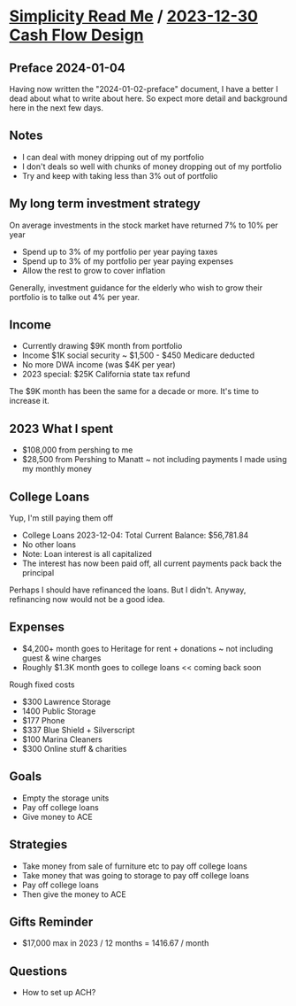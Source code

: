 # [Simplicity Read Me]( https://theo-armour.github.io/agenda/#1-simplicity/README.md ) /  [2023-12-30 Cash Flow Design]( https://theo-armour.github.io/agenda/#1-simplicity/2023-12-30-cash-flow-design.md )


## Preface 2024-01-04

Having now written the "2024-01-02-preface" document, I have a better I dead about what to write about here. So expect more detail and background here in the next few days.


## Notes

* I can deal with money dripping out of my portfolio
* I don't deals so well with chunks of money dropping out of my portfolio
* Try and keep with taking less than 3% out of portfolio

## My long term investment strategy

On average investments in the stock market have returned 7% to 10% per year

* Spend up to 3% of my portfolio per year paying taxes
* Spend up to 3% of my portfolio per year paying expenses
* Allow the rest to grow to cover inflation

Generally, investment guidance for the elderly who wish to grow their portfolio is to talke out 4% per year.



## Income

* Currently drawing $9K month from portfolio
* Income $1K social security ~ $1,500 - $450 Medicare deducted
* No more DWA income (was $4K per year)
* 2023 special: $25K California state tax refund

The $9K month has been the same for a decade or more. It's time to increase it.

## 2023 What I spent

* $108,000 from pershing to me
* $28,500 from Pershing to Manatt ~ not including payments I made using my monthly money


## College Loans

Yup, I'm still paying them off

* College Loans 2023-12-04: Total Current Balance: $56,781.84
* No other loans
* Note: Loan interest is all capitalized
* The interest has now been paid off, all current payments pack back the principal

Perhaps I should have refinanced the loans. But I didn't. Anyway, refinancing now would not be a good idea.


## Expenses

* $4,200+ month goes to Heritage for rent + donations ~ not including guest & wine charges
* Roughly $1.3K month goes to college loans << coming back soon

Rough fixed costs

* $300 Lawrence Storage
* 1400 Public Storage
* $177 Phone
* $337 Blue Shield + Silverscript
* $100 Marina Cleaners
* $300 Online stuff & charities


## Goals

* Empty the storage units
* Pay off college loans
* Give money to ACE

## Strategies

* Take money from sale of furniture etc to pay off college loans
* Take money that was going to storage to pay off college loans
* Pay off college loans
* Then give the money to ACE


## Gifts Reminder

* $17,000 max in 2023 / 12 months = 1416.67 / month


## Questions

* How to set up ACH?
